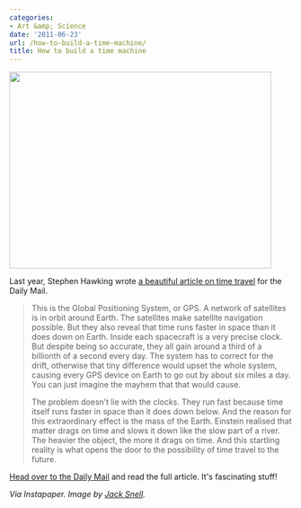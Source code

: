 ```yaml
---
categories:
- Art &amp; Science
date: '2011-06-23'
url: /how-to-build-a-time-machine/
title: How to build a time machine
---
```


<img src="https://gomakethings.com/wp-content/uploads/2011/06/Time-Machine.jpg" alt="" title="Time-Machine" width="466" height="350" class="aligncenter size-medium wp-image-808" />

Last year, Stephen Hawking wrote <a href="http://www.dailymail.co.uk/home/moslive/article-1269288/STEPHEN-HAWKING-How-build-time-machine.html">a beautiful article on time travel</a> for the Daily Mail.

<blockquote>This is the Global Positioning System, or GPS. A network of satellites is in orbit around Earth. The satellites make satellite navigation possible. But they also reveal that time runs faster in space than it does down on Earth. Inside each spacecraft is a very precise clock. But despite being so accurate, they all gain around a third of a billionth of a second every day. The system has to correct for the drift, otherwise that tiny difference would upset the whole system, causing every GPS device on Earth to go out by about six miles a day. You can just imagine the mayhem that that would cause.

The problem doesn’t lie with the clocks. They run fast because time itself runs faster in space than it does down below. And the reason for this extraordinary effect is the mass of the Earth. Einstein realised that matter drags on time and slows it down like the slow part of a river. The heavier the object, the more it drags on time. And this startling reality is what opens the door to the possibility of time travel to the future.</blockquote>

<a href="http://www.dailymail.co.uk/home/moslive/article-1269288/STEPHEN-HAWKING-How-build-time-machine.html">Head over to the Daily Mail</a> and read the full article. It's fascinating stuff!

<em>Via Instapaper. Image by <a href="http://www.flickr.com/photos/59972430@N00/4852335884/">Jack Snell</a>.</em>